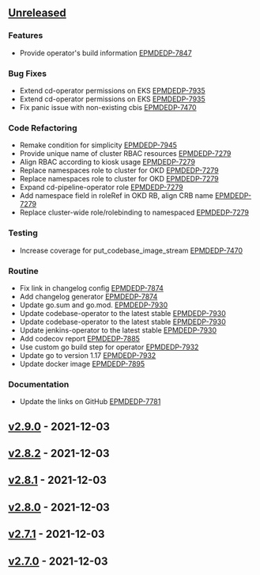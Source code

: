 <a name="unreleased"></a>
## [Unreleased]

### Features

- Provide operator's build information [EPMDEDP-7847](https://jiraeu.epam.com/browse/EPMDEDP-7847)

### Bug Fixes

- Extend cd-operator permissions on EKS [EPMDEDP-7935](https://jiraeu.epam.com/browse/EPMDEDP-7935)
- Extend cd-operator permissions on EKS [EPMDEDP-7935](https://jiraeu.epam.com/browse/EPMDEDP-7935)
- Fix panic issue with non-existing cbis [EPMDEDP-7470](https://jiraeu.epam.com/browse/EPMDEDP-7470)

### Code Refactoring

- Remake condition for simplicity [EPMDEDP-7945](https://jiraeu.epam.com/browse/EPMDEDP-7945)
- Provide unique name of cluster RBAC resources [EPMDEDP-7279](https://jiraeu.epam.com/browse/EPMDEDP-7279)
- Align RBAC according to kiosk usage [EPMDEDP-7279](https://jiraeu.epam.com/browse/EPMDEDP-7279)
- Replace namespaces role to cluster for OKD [EPMDEDP-7279](https://jiraeu.epam.com/browse/EPMDEDP-7279)
- Replace namespaces role to cluster for OKD [EPMDEDP-7279](https://jiraeu.epam.com/browse/EPMDEDP-7279)
- Expand cd-pipeline-operator role [EPMDEDP-7279](https://jiraeu.epam.com/browse/EPMDEDP-7279)
- Add namespace field in roleRef in OKD RB, align CRB name [EPMDEDP-7279](https://jiraeu.epam.com/browse/EPMDEDP-7279)
- Replace cluster-wide role/rolebinding to namespaced [EPMDEDP-7279](https://jiraeu.epam.com/browse/EPMDEDP-7279)

### Testing

- Increase coverage for put_codebase_image_stream [EPMDEDP-7470](https://jiraeu.epam.com/browse/EPMDEDP-7470)

### Routine

- Fix link in changelog config [EPMDEDP-7874](https://jiraeu.epam.com/browse/EPMDEDP-7874)
- Add changelog generator [EPMDEDP-7874](https://jiraeu.epam.com/browse/EPMDEDP-7874)
- Update go.sum and go.mod. [EPMDEDP-7930](https://jiraeu.epam.com/browse/EPMDEDP-7930)
- Update codebase-operator to the latest stable [EPMDEDP-7930](https://jiraeu.epam.com/browse/EPMDEDP-7930)
- Update codebase-operator to the latest stable [EPMDEDP-7930](https://jiraeu.epam.com/browse/EPMDEDP-7930)
- Update jenkins-operator to the latest stable [EPMDEDP-7930](https://jiraeu.epam.com/browse/EPMDEDP-7930)
- Add codecov report [EPMDEDP-7885](https://jiraeu.epam.com/browse/EPMDEDP-7885)
- Use custom go build step for operator [EPMDEDP-7932](https://jiraeu.epam.com/browse/EPMDEDP-7932)
- Update go to version 1.17 [EPMDEDP-7932](https://jiraeu.epam.com/browse/EPMDEDP-7932)
- Update docker image [EPMDEDP-7895](https://jiraeu.epam.com/browse/EPMDEDP-7895)

### Documentation

- Update the links on GitHub [EPMDEDP-7781](https://jiraeu.epam.com/browse/EPMDEDP-7781)


<a name="v2.9.0"></a>
## [v2.9.0] - 2021-12-03

<a name="v2.8.2"></a>
## [v2.8.2] - 2021-12-03

<a name="v2.8.1"></a>
## [v2.8.1] - 2021-12-03

<a name="v2.8.0"></a>
## [v2.8.0] - 2021-12-03

<a name="v2.7.1"></a>
## [v2.7.1] - 2021-12-03

<a name="v2.7.0"></a>
## [v2.7.0] - 2021-12-03

[Unreleased]: https://github.com/epam/edp-cd-pipeline-operator/compare/v2.9.0...HEAD
[v2.9.0]: https://github.com/epam/edp-cd-pipeline-operator/compare/v2.8.2...v2.9.0
[v2.8.2]: https://github.com/epam/edp-cd-pipeline-operator/compare/v2.8.1...v2.8.2
[v2.8.1]: https://github.com/epam/edp-cd-pipeline-operator/compare/v2.8.0...v2.8.1
[v2.8.0]: https://github.com/epam/edp-cd-pipeline-operator/compare/v2.7.1...v2.8.0
[v2.7.1]: https://github.com/epam/edp-cd-pipeline-operator/compare/v2.7.0...v2.7.1
[v2.7.0]: https://github.com/epam/edp-cd-pipeline-operator/compare/v2.3.0-58...v2.7.0
